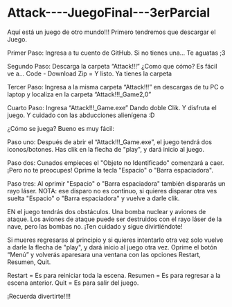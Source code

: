# Attack----JuegoFinal---3erParcial

Aquí está un juego de otro mundo!!!
Primero tendremos que descargar el Juego.

Primer Paso:
Ingresa a tu cuento de GitHub. Si no tienes una… Te aguatas ;3

Segundo Paso:
Descarga la carpeta “Attack!!!”
¿Como que cómo? Es fácil ve a… Code - Download Zip = Y listo. Ya tienes la carpeta

Tercer Paso:
Ingresa a la misma carpeta “Attack!!!” en descargas de tu PC o laptop y localiza en la carpeta “Attack!!!_Game2,0” 

Cuarto Paso:
Ingresa “Attack!!!_Game.exe” Dando doble Clik. Y disfruta el juego. Y cuidado con las abducciones alienígena :D 

¿Cómo se juega?
Bueno es muy fácil:

Paso uno:
Después de abrir el “Attack!!!_Game.exe”, el juego tendrá dos iconos/botones.
Has clik en la flecha de "play", y dará inicio al juego.

Paso dos:
Cunados empieces el "Objeto no Identificado" comenzará a caer.
¡Pero no te preocupes! Oprime la tecla "Espacio" o "Barra espaciadora".

Paso tres:
Al oprimir "Espacio" o "Barra espaciadora" también dispararás un rayo láser.
NOTA: ese disparo no es continuo, si quieres disparar otra ves suelta "Espacio" o "Barra espaciadora" y vuelve a darle clik.

EN el juego tendrás dos obstáculos.
Una bomba nuclear y aviones de ataque.
Los aviones de ataque puede ser destruidos con el rayo láser de la nave, pero las bombas no.
¡Ten cuidado y sigue divirtiéndote! 

Si mueres regresaras al principio y si quieres intentarlo otra vez solo vuelve a darle la flecha de "play", y dará inicio al juego otra vez.
Oprime el botón “Menú” y volverás aparesara una ventana con las opciones Restart, Resumen, Quit.

Restart = Es para reiniciar toda la escena.
Resumen = Es para regresar a la escena anterior.
Quit = Es para salir del juego.

¡Recuerda divertirte!!!!
